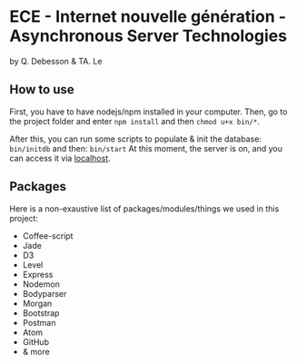 # ECE - Internet nouvelle génération - Asynchronous Server Technologies
by Q. Debesson & TA. Le

## How to use

First, you have to have nodejs/npm installed in your computer.
Then, go to the project folder and enter `npm install` and then `chmod u+x bin/*`.

After this, you can run some scripts to populate & init the database:
`bin/initdb`
and then:
`bin/start`
At this moment, the server is on, and you can access it via [localhost](localhost:1889/).

## Packages

Here is a non-exaustive list of packages/modules/things we used in this project:
- Coffee-script
- Jade
- D3
- Level
- Express
- Nodemon
- Bodyparser
- Morgan
- Bootstrap
- Postman
- Atom
- GitHub
- & more
